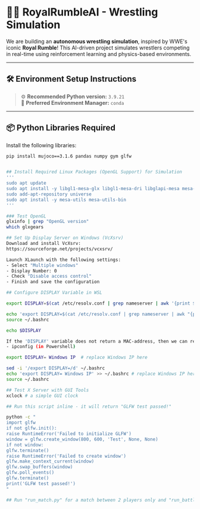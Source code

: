 # 🤼‍♂️ RoyalRumbleAI - Wrestling Simulation

We are building an **autonomous wrestling simulation**, inspired by WWE's iconic **Royal Rumble**! This AI-driven project simulates wrestlers competing in real-time using reinforcement learning and physics-based environments.

---

## 🛠 Environment Setup Instructions

> ⚙️ **Recommended Python version:** `3.9.21`  
> 🐍 **Preferred Environment Manager:** `conda`

---

## 📦 Python Libraries Required

Install the following libraries:

```bash
pip install mujoco==3.1.6 pandas numpy gym glfw


## Install Required Linux Packages (OpenGL Support) for Simulation
'''
sudo apt update
sudo apt install -y libgl1-mesa-glx libgl1-mesa-dri libglapi-mesa mesa-utils
sudo add-apt-repository universe
sudo apt install -y mesa-utils mesa-utils-bin
'''

### Test OpenGL
glxinfo | grep "OpenGL version"
which glxgears

## Set Up Display Server on Windows (VcXsrv)
Download and install VcXsrv:
https://sourceforge.net/projects/vcxsrv/

Launch XLaunch with the following settings:
- Select "Multiple windows"
- Display Number: 0
- Check "Disable access control"
- Finish and save the configuration

## Configure DISPLAY Variable in WSL

export DISPLAY=$(cat /etc/resolv.conf | grep nameserver | awk '{print $2}'):0

echo 'export DISPLAY=$(cat /etc/resolv.conf | grep nameserver | awk "{print \$2}"):0' >> ~/.bashrc
source ~/.bashrc

echo $DISPLAY

If the 'DISPLAY' variable does not return a MAC-address, then we can replace it with Windows IP 
- ipconfig (in Powershell)

export DISPLAY= Windows IP  # replace Windows IP here

sed -i '/export DISPLAY=/d' ~/.bashrc
echo 'export DISPLAY= Windows IP' >> ~/.bashrc # replace Windows IP here
source ~/.bashrc

## Test X Server with GUI Tools
xclock # a simple GUI clock

## Run this script inline - it will return "GLFW test passed!"

python -c "
import glfw
if not glfw.init():
raise RuntimeError('Failed to initialize GLFW')
window = glfw.create_window(800, 600, 'Test', None, None)
if not window:
glfw.terminate()
raise RuntimeError('Failed to create window')
glfw.make_context_current(window)
glfw.swap_buffers(window)
glfw.poll_events()
glfw.terminate()
print('GLFW test passed!')
"

## Run "run_match.py" for a match between 2 players only and "run_battle_royale.py" for a complete match season with all players.

